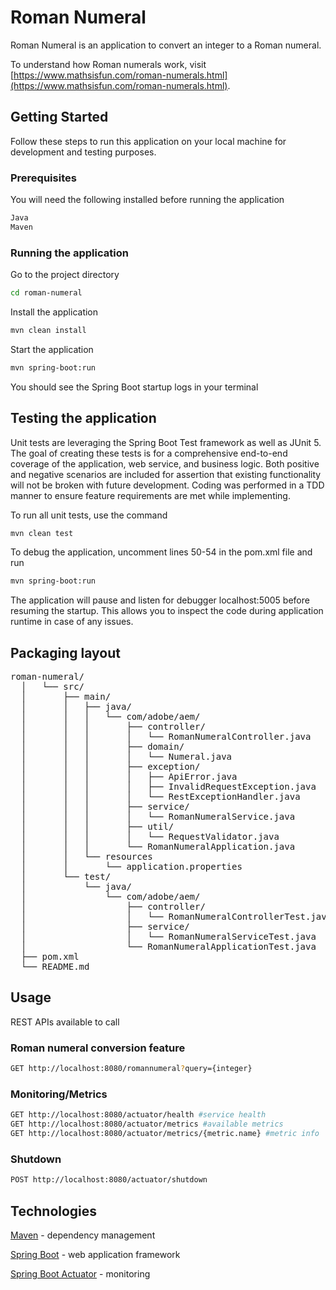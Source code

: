 # Roman Numeral

Roman Numeral is an application to convert an integer to a Roman numeral.

To understand how Roman numerals work, visit [https://www.mathsisfun.com/roman-numerals.html](https://www.mathsisfun.com/roman-numerals.html).

## Getting Started

Follow these steps to run this application on your local machine for development and testing purposes.

### Prerequisites

You will need the following installed before running the application

```bash
Java
Maven
```

### Running the application

Go to the project directory

```bash
cd roman-numeral
```

Install the application

```bash
mvn clean install
```

Start the application

```bash
mvn spring-boot:run
```

You should see the Spring Boot startup logs in your terminal

## Testing the application

Unit tests are leveraging the Spring Boot Test framework as well as JUnit 5. The goal of creating these tests is for a 
comprehensive end-to-end coverage of the application, web service, and business logic. Both positive and negative 
scenarios are included for assertion that existing functionality will not be broken with future development. Coding was 
performed in a TDD manner to ensure feature requirements are met while implementing.

To run all unit tests, use the command

```bash
mvn clean test
```

To debug the application, uncomment lines 50-54 in the pom.xml file and run

```bash
mvn spring-boot:run
```

The application will pause and listen for debugger localhost:5005 before resuming the startup. This allows you to inspect the code during application runtime in case of any issues.

## Packaging layout

<pre>
roman-numeral/
  │   └── src/
  │       ├── main/
  │       │   ├── java/
  │       │   │   └── com/adobe/aem/
  │       │   │       ├── controller/
  │       │   │       │   └── RomanNumeralController.java
  │       │   │       ├── domain/
  │       │   │       │   └── Numeral.java
  │       │   │       ├── exception/
  │       │   │       │   ├── ApiError.java
  │       │   │       │   ├── InvalidRequestException.java
  │       │   │       │   └── RestExceptionHandler.java
  │       │   │       ├── service/
  │       │   │       │   └── RomanNumeralService.java
  │       │   │       ├── util/
  │       │   │       │   └── RequestValidator.java
  │       │   │       └── RomanNumeralApplication.java
  │       │   └── resources
  │       │       └── application.properties
  │       └── test/
  │           └── java/
  │               └── com/adobe/aem/
  │                   ├── controller/
  │                   │   └── RomanNumeralControllerTest.java
  │                   ├── service/
  │                   │   └── RomanNumeralServiceTest.java
  │                   └── RomanNumeralApplicationTest.java
  ├── pom.xml
  └── README.md
</pre>

## Usage

REST APIs available to call

### Roman numeral conversion feature

```bash
GET http://localhost:8080/romannumeral?query={integer}
```

### Monitoring/Metrics

```bash
GET http://localhost:8080/actuator/health #service health
GET http://localhost:8080/actuator/metrics #available metrics
GET http://localhost:8080/actuator/metrics/{metric.name} #metric info
```

### Shutdown

```bash
POST http://localhost:8080/actuator/shutdown
```


## Technologies

[Maven](https://maven.apache.org/) - dependency management

[Spring Boot](https://spring.io/projects/spring-boot) - web application framework

[Spring Boot Actuator](https://docs.spring.io/spring-boot/docs/current/reference/html/production-ready-features.html) - monitoring
